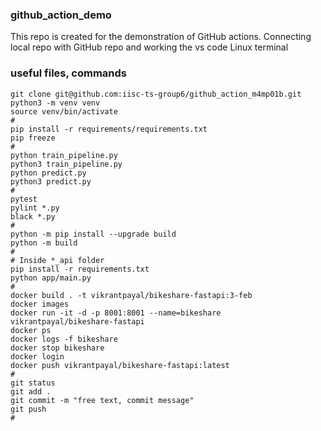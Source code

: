 ### github_action_demo
This repo is created for the demonstration of GitHub actions.
Connecting local repo with GitHub repo and working the vs code Linux terminal



### useful files, commands
```
git clone git@github.com:iisc-ts-group6/github_action_m4mp01b.git
python3 -m venv venv
source venv/bin/activate
#
pip install -r requirements/requirements.txt
pip freeze
#
python train_pipeline.py
python3 train_pipeline.py
python predict.py
python3 predict.py
#
pytest
pylint *.py
black *.py
#
python -m pip install --upgrade build
python -m build
#
# Inside *_api folder
pip install -r requirements.txt
python app/main.py 
#
docker build . -t vikrantpayal/bikeshare-fastapi:3-feb
docker images
docker run -it -d -p 8001:8001 --name=bikeshare vikrantpayal/bikeshare-fastapi
docker ps
docker logs -f bikeshare
docker stop bikeshare
docker login
docker push vikrantpayal/bikeshare-fastapi:latest
#
git status
git add .
git commit -m "free text, commit message"
git push
#
```